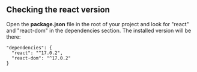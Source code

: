 ## Checking the react version

Open the **package.json** file in the root of your project and look for "react" and "react-dom" in the dependencies section. The installed version will be there:

```
"dependencies": {
  "react": "^17.0.2",
  "react-dom": "^17.0.2"
}
```
